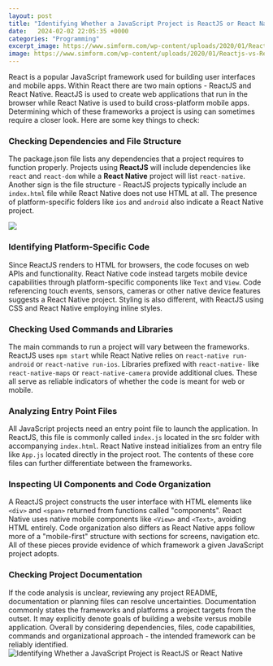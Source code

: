 ```yaml
---
layout: post
title: "Identifying Whether a JavaScript Project is ReactJS or React Native"
date:   2024-02-02 22:05:35 +0000
categories: "Programming"
excerpt_image: https://www.simform.com/wp-content/uploads/2020/01/Reactjs-vs-React-Native-difference.png
image: https://www.simform.com/wp-content/uploads/2020/01/Reactjs-vs-React-Native-difference.png
---
```


React is a popular JavaScript framework used for building user interfaces and mobile apps. Within React there are two main options - ReactJS and React Native. ReactJS is used to create web applications that run in the browser while React Native is used to build cross-platform mobile apps. Determining which of these frameworks a project is using can sometimes require a closer look. Here are some key things to check:
### Checking Dependencies and File Structure
The package.json file lists any dependencies that a project requires to function properly. Projects using **ReactJS** will include dependencies like ```react``` and ```react-dom``` while a **React Native** project will list ```react-native```. Another sign is the file structure - ReactJS projects typically include an ```index.html``` file while React Native does not use HTML at all. The presence of platform-specific folders like ```ios``` and ```android``` also indicate a React Native project.

![](https://www.sam-solutions.com/blog/wp-content/uploads/2022/05/React.js-vs-React-Native-infog_5@2x-min.png)
### Identifying Platform-Specific Code
Since ReactJS renders to HTML for browsers, the code focuses on web APIs and functionality. React Native code instead targets mobile device capabilities through platform-specific components like ```Text``` and ```View```. Code referencing touch events, sensors, cameras or other native device features suggests a React Native project. Styling is also different, with ReactJS using CSS and React Native employing inline styles.
### Checking Used Commands and Libraries
The main commands to run a project will vary between the frameworks. ReactJS uses ```npm start``` while React Native relies on ```react-native run-android``` or ```react-native run-ios```. Libraries prefixed with ```react-native-``` like ```react-native-maps``` or ```react-native-camera``` provide additional clues. These all serve as reliable indicators of whether the code is meant for web or mobile.
### Analyzing Entry Point Files
All JavaScript projects need an entry point file to launch the application. In ReactJS, this file is commonly called ```index.js``` located in the src folder with accompanying ```index.html```. React Native instead initializes from an entry file like ```App.js``` located directly in the project root. The contents of these core files can further differentiate between the frameworks.
### Inspecting UI Components and Code Organization
A ReactJS project constructs the user interface with HTML elements like ```<div>``` and ```<span>``` returned from functions called "components". React Native uses native mobile components like ```<View>``` and ```<Text>```, avoiding HTML entirely. Code organization also differs as React Native apps follow more of a "mobile-first" structure with sections for screens, navigation etc. All of these pieces provide evidence of which framework a given JavaScript project adopts.
### Checking Project Documentation 
If the code analysis is unclear, reviewing any project README, documentation or planning files can resolve uncertainties. Documentation commonly states the frameworks and platforms a project targets from the outset. It may explicitly denote goals of building a website versus mobile application. Overall by considering dependencies, files, code capabilities, commands and organizational approach - the intended framework can be reliably identified.
 ![Identifying Whether a JavaScript Project is ReactJS or React Native](https://www.simform.com/wp-content/uploads/2020/01/Reactjs-vs-React-Native-difference.png)